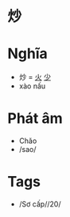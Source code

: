 # 炒

# Nghĩa
* 炒 = [火](火.md) [少](少.md)
* xào nấu

# Phát âm
* Chǎo
*  /sao/

# Tags
* /Sơ cấp//20/

